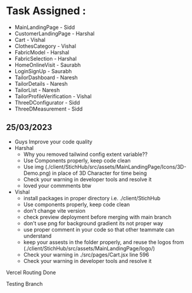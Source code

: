 # Task Assigned :
  - MainLandingPage - Sidd
  - CustomerLandingPage - Harshal
  - Cart - Vishal
  - ClothesCategory - Vishal
  - FabricModel - Harshal
  - FabricSelection - Harshal
  - HomeOnlineVisit - Saurabh
  - LoginSignUp - Saurabh
  - TailorDashboard - Naresh
  - TailorDetails - Naresh
  - TailorList - Naresh
  - TailorProfileVerification - Vishal
  - ThreeDConfigurator - Sidd
  - ThreeDMeasurement - Sidd

## 25/03/2023
  - Guys Improve your code quality
  - Harshal 
    - Why you removed tailwind config extent variable??
    - Use Components properly, keep code clean
    - Use img (./client/StichHub/src/assets/MainLandingPage/Icons/3D-Demo.png) in place of 3D Character for time being
    - Check your warning in developer tools and resolve it
    - loved your commments btw
  - Vishal
    - install packages in proper directory i.e. ./client/StichHub
    - Use components properly, keep code clean
    - don't change vite version
    - check preview deployment before merging with main branch
    - don't use png for background gradient its not proper way
    - use proper comment in your code so that other teammate can understand 
    - keep your assests in the folder properly, and reuse the logos from (./client/StichHub/src/assets/MainLandingPage/logo/)
    - Check your warning in ./src/pages/Cart.jsx line 596
    - Check your warning in developer tools and resolve it

Vercel Routing Done 

Testing Branch 

